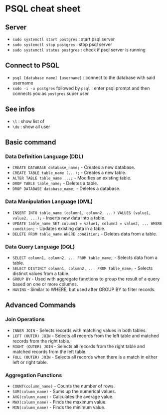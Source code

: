 # PSQL cheat sheet

## Server

- `sudo systemctl start postgres` : start psql server
- `sudo systemctl stop postgres` : stop psql server
- `sudo systemctl status postgres` : check if psql server is running

## Connect to PSQL

- `psql [database name] [username]` : connect to the database with said username
- `sudo -i -u postgres` followed by `psql` : enter psql prompt and then connects you as `postgres` super user

## See infos
- `\l` : show list of 
- `\du` : show all user

## Basic command
### Data Definition Language (DDL)
- `CREATE DATABASE database_name;` - Creates a new database.
- `CREATE TABLE table_name (...);` - Creates a new table.
- `ALTER TABLE table_name ...;` - Modifies an existing table.
- `DROP TABLE table_name;` - Deletes a table.
- `DROP DATABASE database_name;` - Deletes a database.

### Data Manipulation Language (DML)
- `INSERT INTO table_name (column1, column2, ...) VALUES (value1, value2, ...);` - Inserts new data into a table.
- `UPDATE table_name SET column1 = value1, column2 = value2, ... WHERE condition;` - Updates existing data in a table.
- `DELETE FROM table_name WHERE condition;` - Deletes data from a table.

### Data Query Language (DQL)
- `SELECT column1, column2, ... FROM table_name;` - Selects data from a table.
- `SELECT DISTINCT column1, column2, ... FROM table_name;` - Selects distinct values from a table.
- `GROUP BY` - Used with aggregate functions to group the result of a query based on one or more columns.
- `HAVING` - Similar to WHERE, but used after GROUP BY to filter records.

## Advanced Commands

### Join Operations
- `INNER JOIN` - Selects records with matching values in both tables.
- `LEFT (OUTER) JOIN` - Selects all records from the left table and matched records from the right table.
- `RIGHT (OUTER) JOIN` - Selects all records from the right table and matched records from the left table.
- `FULL (OUTER) JOIN` - Selects all records when there is a match in either left or right table.

### Aggregation Functions
- `COUNT(column_name)` - Counts the number of rows.
- `SUM(column_name)` - Sums up the numerical values.
- `AVG(column_name)` - Calculates the average value.
- `MAX(column_name)` - Finds the maximum value.
- `MIN(column_name)` - Finds the minimum value.